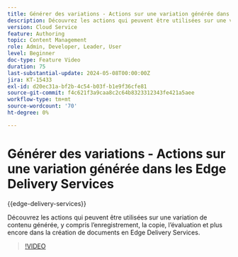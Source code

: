 ```yaml
---
title: Générer des variations - Actions sur une variation générée dans les Edge Delivery Services
description: Découvrez les actions qui peuvent être utilisées sur une variation de contenu générée, y compris l’enregistrement, la copie, l’évaluation et plus encore dans la création de documents en Edge Delivery Services.
version: Cloud Service
feature: Authoring
topic: Content Management
role: Admin, Developer, Leader, User
level: Beginner
doc-type: Feature Video
duration: 75
last-substantial-update: 2024-05-08T00:00:00Z
jira: KT-15433
exl-id: d20ec31a-bf2b-4c54-b03f-b1e9f36cfe81
source-git-commit: f4c621f3a9caa8c2c64b8323312343fe421a5aee
workflow-type: tm+mt
source-wordcount: '70'
ht-degree: 0%

---
```


# Générer des variations - Actions sur une variation générée dans les Edge Delivery Services

{{edge-delivery-services}}

Découvrez les actions qui peuvent être utilisées sur une variation de contenu générée, y compris l’enregistrement, la copie, l’évaluation et plus encore dans la création de documents en Edge Delivery Services.

>[!VIDEO](https://video.tv.adobe.com/v/3428795/?learn=on)
